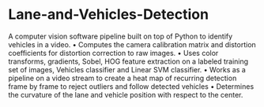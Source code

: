# Lane-and-Vehicles-Detection
A computer vision software pipeline built on top of Python to identify vehicles in a video. • Computes the camera calibration matrix and distortion coefficients for distortion correction to raw images. • Uses color transforms, gradients, Sobel, HOG feature extraction on a labeled training set of images, Vehicles classifier and Linear SVM classifier. • Works as a pipeline on a video stream to create a heat map of recurring detection frame by frame to reject outliers and follow detected vehicles • Determines the curvature of the lane and vehicle position with respect to the center.
